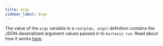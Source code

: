 ```yaml
---
title: Args
sidebar_label: Args
---
```


The value of the `args` variable in a `run(plan, args)` definition contains the JSON-deserialized argument values passed in to `kurtosis run`. Read about how it works [here][args-concepts-reference].

<!--------------- ONLY LINKS BELOW THIS POINT ---------------------->
[args-concepts-reference]: ../concepts-reference/args.md

